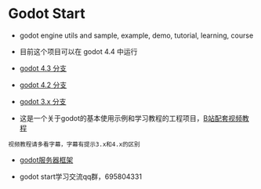 # Godot Start

- godot engine utils and sample, example, demo, tutorial, learning, course

- 目前这个项目可以在 godot 4.4 中运行
- [godot 4.3 分支](https://github.com/zfoo-project/godot-start/tree/godot-4.3)
- [godot 4.2 分支](https://github.com/zfoo-project/godot-start/tree/godot-4.2)
- [godot 3.x 分支](https://github.com/zfoo-project/godot-start/tree/godot-3.3-3.5-3.x)

- 这是一个关于godot的基本使用示例和学习教程的工程项目，[B站配套视频教程](https://www.bilibili.com/video/BV14Y411h7Po)

```
视频教程请多看字幕，字幕有提示3.x和4.x的区别
```

- [godot服务器框架](https://github.com/zfoo-project/zfoo)

- godot start学习交流qq群，695804331